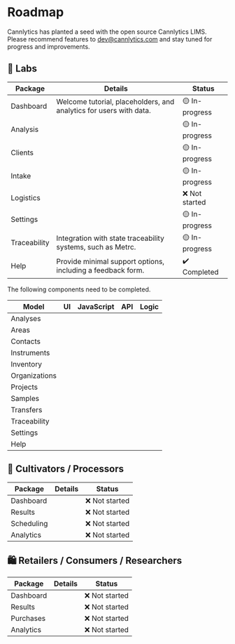 # Roadmap

Cannlytics has planted a seed with the open source Cannlytics LIMS. Please recommend features to <dev@cannlytics.com> and stay tuned for progress and improvements.

## 🧪 Labs

| Package     | Details               | Status         |
| ----------- | --------------------- | --------------- |
| Dashboard   | Welcome tutorial, placeholders, and analytics for users with data. | 🟡 In-progress |
| Analysis    |                       | 🟡 In-progress |
| Clients     |                       | 🟡 In-progress |
| Intake      |                       | 🟡 In-progress |
| Logistics   |                       | ❌ Not started |
| Settings    |                       | 🟡 In-progress |
| Traceability | Integration with state traceability systems, such as Metrc. | 🟡 In-progress |
| Help        | Provide minimal support options, including a feedback form. | ✔️ Completed |

The following components need to be completed.

| Model | UI | JavaScript | API | Logic |
| -- | -- | -------- | --- | ----- |
| Analyses |    |    |    |    |
| Areas |    |    |    |    |
| Contacts |    |    |    |    |
| Instruments |    |    |    |    |
| Inventory |    |    |    |    |
| Organizations |    |    |    |    |
| Projects |    |    |    |    |
| Samples |    |    |    |    |
| Transfers |    |    |    |    |
| Traceability |    |    |    |    |
| Settings |    |    |    |    |
| Help |    |    |    |    |

## 🌱 Cultivators / Processors

| Package     | Details               | Status         |
| ----------- | --------------------- | --------------- |
| Dashboard   |                       | ❌ Not started |
| Results     |                       | ❌ Not started |
| Scheduling  |                       | ❌ Not started |
| Analytics   |                       | ❌ Not started |

## 🛍️ Retailers / Consumers / Researchers

| Package     | Details               | Status         |
| ----------- | --------------------- | --------------- |
| Dashboard   |                       | ❌ Not started |
| Results     |                       | ❌ Not started |
| Purchases   |                       | ❌ Not started |
| Analytics   |                       | ❌ Not started |
